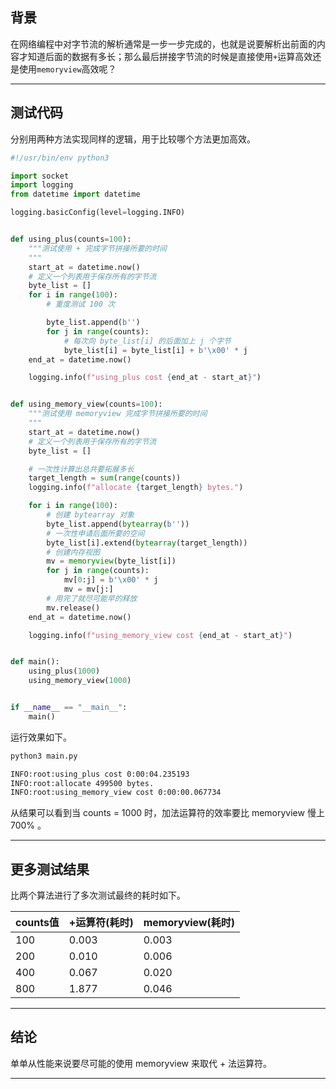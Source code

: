 ## 背景
在网络编程中对字节流的解析通常是一步一步完成的，也就是说要解析出前面的内容才知道后面的数据有多长；那么最后拼接字节流的时候是直接使用`+`运算高效还是使用`memoryview`高效呢？

---

## 测试代码
分别用两种方法实现同样的逻辑，用于比较哪个方法更加高效。
```python
#!/usr/bin/env python3

import socket
import logging
from datetime import datetime

logging.basicConfig(level=logging.INFO)


def using_plus(counts=100):
    """测试使用 + 完成字节拼接所要的时间
    """
    start_at = datetime.now()
    # 定义一个列表用于保存所有的字节流
    byte_list = []
    for i in range(100):
        # 重度测试 100 次

        byte_list.append(b'')
        for j in range(counts):
            # 每次向 byte_list[i] 的后面加上 j 个字节
            byte_list[i] = byte_list[i] + b'\x00' * j
    end_at = datetime.now()

    logging.info(f"using_plus cost {end_at - start_at}")


def using_memory_view(counts=100):
    """测试使用 memoryview 完成字节拼接所要的时间
    """
    start_at = datetime.now()
    # 定义一个列表用于保存所有的字节流
    byte_list = []

    # 一次性计算出总共要拓展多长
    target_length = sum(range(counts))
    logging.info(f"allocate {target_length} bytes.")

    for i in range(100):
        # 创建 bytearray 对象
        byte_list.append(bytearray(b''))
        # 一次性申请后面所要的空间
        byte_list[i].extend(bytearray(target_length))
        # 创建内存视图
        mv = memoryview(byte_list[i])
        for j in range(counts):
            mv[0:j] = b'\x00' * j
            mv = mv[j:]
        # 用完了就尽可能早的释放
        mv.release()
    end_at = datetime.now()

    logging.info(f"using_memory_view cost {end_at - start_at}")


def main():
    using_plus(1000)
    using_memory_view(1000)


if __name__ == "__main__":
    main()

```
运行效果如下。
```bash
python3 main.py

INFO:root:using_plus cost 0:00:04.235193
INFO:root:allocate 499500 bytes.
INFO:root:using_memory_view cost 0:00:00.067734
```
从结果可以看到当 counts = 1000 时，加法运算符的效率要比 memoryview 慢上 700% 。

---

## 更多测试结果
比两个算法进行了多次测试最终的耗时如下。

|**counts值**|**+运算符(耗时)**|**memoryview(耗时)** |
|------------|---------------|--------------------|
|100         |0.003          | 0.003              | 
|200         |0.010          | 0.006              |
|400         |0.067          | 0.020              |
|800         |1.877          | 0.046              |

---


## 结论
单单从性能来说要尽可能的使用 memoryview 来取代 + 法运算符。

---
